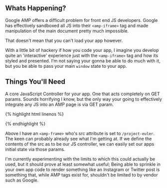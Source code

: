 ## Whats Happening?

Google AMP offers a difficult problem for front end JS developers. Google has effectively sandboxed all JS into their `<amp-iframe>` tag and made manipulation of the main document pretty much impossible.

That doesn't mean that you can't load your app however.

With a little bit of hackery if how you code your app, I imagine you develop quite an 'interactive' experience just with the `<amp-iframe>` tag and how its styled and presented.  I'm not saying your gonna be able to do much with it, but you be able to pass your main `window` state to your app.

## Things You'll Need

A core JavaScript Controller for your app. One that acts completely on GET params. Sounds horrifying I know, but the only way your going to effectively integrate any JS into an AMP page is via GET param.


{% highlight html linenos %}
<amp-iframe width=300 height=300
    sandbox="allow-scripts allow-popups allow-popups-to-escape-sandbox"
    layout="responsive"
    frameborder="0"
    src="/project-euler">

  <amp-img width="245" height="170" layout="responsive" src="https://www.fillmurray.com/400/300" placeholder></amp-img>
</amp-iframe>
{% endhighlight %}

Above I have an `<amp-frame>` who's src attribute is set to `/project-euler`. The keen can probably already see what I'm getting at. If we define the contents of the src as to be our JS controller, we can easily set our apps initial state via those params.

I'm currently experimenting with the limits to which this could actually be used, but it should prove at least somewhat useful; Being able to sprinkle in your own app code to render something like an Instagram or Twitter post is something that, while AMP tags exist for, shouldn't be limited to by vendor such as Google.
